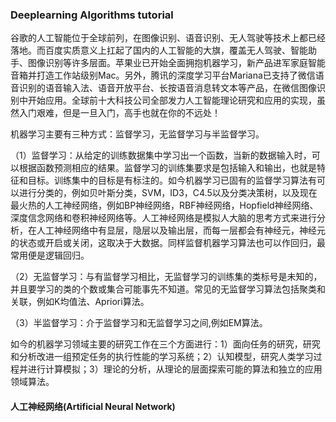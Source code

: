 ### Deeplearning Algorithms tutorial
谷歌的人工智能位于全球前列，在图像识别、语音识别、无人驾驶等技术上都已经落地。而百度实质意义上扛起了国内的人工智能的大旗，覆盖无人驾驶、智能助手、图像识别等许多层面。苹果业已开始全面拥抱机器学习，新产品进军家庭智能音箱并打造工作站级别Mac。另外，腾讯的深度学习平台Mariana已支持了微信语音识别的语音输入法、语音开放平台、长按语音消息转文本等产品，在微信图像识别中开始应用。全球前十大科技公司全部发力人工智能理论研究和应用的实现，虽然入门艰难，但是一旦入门，高手也就在你的不远处！

机器学习主要有三种方式：监督学习，无监督学习与半监督学习。

（1）监督学习：从给定的训练数据集中学习出一个函数，当新的数据输入时，可以根据函数预测相应的结果。监督学习的训练集要求是包括输入和输出，也就是特征和目标。训练集中的目标是有标注的。如今机器学习已固有的监督学习算法有可以进行分类的，例如贝叶斯分类，SVM，ID3，C4.5以及分类决策树，以及现在最火热的人工神经网络，例如BP神经网络，RBF神经网络，Hopfield神经网络、深度信念网络和卷积神经网络等。人工神经网络是模拟人大脑的思考方式来进行分析，在人工神经网络中有显层，隐层以及输出层，而每一层都会有神经元，神经元的状态或开启或关闭，这取决于大数据。同样监督机器学习算法也可以作回归，最常用便是逻辑回归。

（2）无监督学习：与有监督学习相比，无监督学习的训练集的类标号是未知的，并且要学习的类的个数或集合可能事先不知道。常见的无监督学习算法包括聚类和关联，例如K均值法、Apriori算法。

（3）半监督学习：介于监督学习和无监督学习之间,例如EM算法。

如今的机器学习领域主要的研究工作在三个方面进行：1）面向任务的研究，研究和分析改进一组预定任务的执行性能的学习系统；2）认知模型，研究人类学习过程并进行计算模拟；3）理论的分析，从理论的层面探索可能的算法和独立的应用领域算法。

#### 人工神经网络(Artificial Neural Network)
